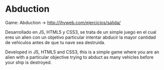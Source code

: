 # Abduction
Game: Abduction -> http://jhvweb.com/ejercicios/salida/

Desarrollado en JS, HTML5 y CSS3, se trata de un simple juego en el cual eres un alien con un objetivo particular intentar abducir la mayor cantidad de vehiculos antes de que tu nave sea destruida.

Developed in JS, HTML5 and CSS3, this is a simple game where you are an alien with a particular objective trying to abduct as many vehicles before your ship is destroyed.
